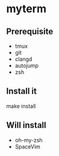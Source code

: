 # myterm
## Prerequisite
* tmux
* git
* clangd
* autojump
* zsh
## Install it
make install
## Will install
* oh-my-zsh
* SpaceVim
